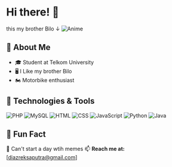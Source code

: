 # Hi there! 👋
this my brother Bilo ↓
![Anime](https://media1.tenor.com/m/vdUdvzm4ywgAAAAd/bosnov-my-brother-bilo.gif)

## 🚀 About Me
- 🎓 Student at Telkom University
- 🖥️ I Like my brother Bilo 
- 🏍️ Motorbike enthusiast

## 🔧 Technologies & Tools
![PHP](https://img.shields.io/badge/PHP-777BB4?style=for-the-badge&logo=php&logoColor=white)
![MySQL](https://img.shields.io/badge/MySQL-4479A1?style=for-the-badge&logo=mysql&logoColor=white)
![HTML](https://img.shields.io/badge/HTML5-E34F26?style=for-the-badge&logo=html5&logoColor=white)
![CSS](https://img.shields.io/badge/CSS3-1572B6?style=for-the-badge&logo=css3&logoColor=white)
![JavaScript](https://img.shields.io/badge/JavaScript-F7DF1E?style=for-the-badge&logo=javascript&logoColor=black)
![Python](https://img.shields.io/badge/Python-3776AB?style=for-the-badge&logo=python&logoColor=white)
![Java](https://img.shields.io/badge/Java-007396?style=for-the-badge&logo=java&logoColor=white)

## 🌱 Fun Fact
🥸 Can't start a day wtih memes
📫 **Reach me at:** [diazreksaputra@gmail.com]
